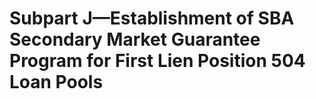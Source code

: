 # Subpart J—Establishment of SBA Secondary Market Guarantee Program for First Lien Position 504 Loan Pools

